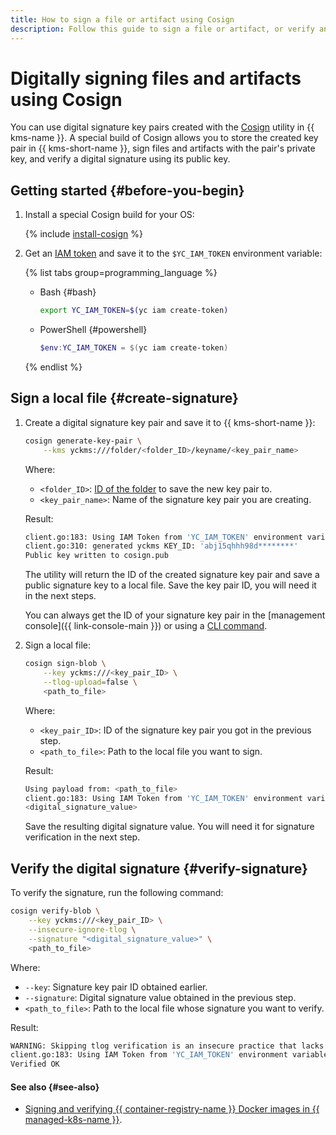 ```yaml
---
title: How to sign a file or artifact using Cosign
description: Follow this guide to sign a file or artifact, or verify an electronic signature using the Cosign utility.
---
```


# Digitally signing files and artifacts using Cosign

You can use digital signature key pairs created with the [Cosign](https://docs.sigstore.dev/signing/quickstart/) utility in {{ kms-name }}. A special build of Cosign allows you to store the created key pair in {{ kms-short-name }}, sign files and artifacts with the pair's private key, and verify a digital signature using its public key.

## Getting started {#before-you-begin}

1. Install a special Cosign build for your OS:

    {% include [install-cosign](../../_includes/kms/install-cosign.md) %}

1. Get an [IAM token](../../iam/concepts/authorization/iam-token.md) and save it to the `$YC_IAM_TOKEN` environment variable:

    {% list tabs group=programming_language %}

    - Bash {#bash}

      ```bash
      export YC_IAM_TOKEN=$(yc iam create-token)
      ```

    - PowerShell {#powershell}

      ```powershell
      $env:YC_IAM_TOKEN = $(yc iam create-token)
      ```

    {% endlist %}

## Sign a local file {#create-signature}

1. Create a digital signature key pair and save it to {{ kms-short-name }}:

    ```bash
    cosign generate-key-pair \
        --kms yckms:///folder/<folder_ID>/keyname/<key_pair_name>
    ```

    Where:
    * `<folder_ID>`: [ID of the folder](../../resource-manager/operations/folder/get-id.md) to save the new key pair to.
    * `<key_pair_name>`: Name of the signature key pair you are creating.

    Result:

    ```bash
    client.go:183: Using IAM Token from 'YC_IAM_TOKEN' environment variable as credentials
    client.go:310: generated yckms KEY_ID: 'abj15qhhh98d********'
    Public key written to cosign.pub
    ```

    The utility will return the ID of the created signature key pair and save a public signature key to a local file. Save the key pair ID, you will need it in the next steps.
    
    You can always get the ID of your signature key pair in the [management console]({{ link-console-main }}) or using a [CLI command](../../cli/cli-ref/kms/cli-ref/asymmetric-signature-key/list.md).

1. Sign a local file:

    ```bash
    cosign sign-blob \
        --key yckms:///<key_pair_ID> \
        --tlog-upload=false \
        <path_to_file>
    ```

    Where:
    * `<key_pair_ID>`: ID of the signature key pair you got in the previous step.
    * `<path_to_file>`: Path to the local file you want to sign.

    Result:

    ```bash
    Using payload from: <path_to_file>
    client.go:183: Using IAM Token from 'YC_IAM_TOKEN' environment variable as credentials
    <digital_signature_value>
    ```

    Save the resulting digital signature value. You will need it for signature verification in the next step.

## Verify the digital signature {#verify-signature}

To verify the signature, run the following command:

```bash
cosign verify-blob \
    --key yckms:///<key_pair_ID> \
    --insecure-ignore-tlog \
    --signature "<digital_signature_value>" \
    <path_to_file>
```

Where:
* `--key`: Signature key pair ID obtained earlier.
* `--signature`: Digital signature value obtained in the previous step.
* `<path_to_file>`: Path to the local file whose signature you want to verify.

Result:

```bash
WARNING: Skipping tlog verification is an insecure practice that lacks of transparency and auditability verification for the blob.
client.go:183: Using IAM Token from 'YC_IAM_TOKEN' environment variable as credentials
Verified OK
```

#### See also {#see-also}

* [Signing and verifying {{ container-registry-name }} Docker images in {{ managed-k8s-name }}](../../container-registry/tutorials/sign-cr-with-cosign.md).